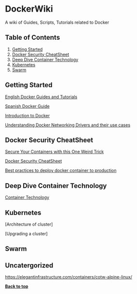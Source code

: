 DockerWiki
==========

A wiki of Guides, Scripts, Tutorials related to Docker



Table of Contents
-----------------

  1. [Getting Started](#Getting-Started)
  2. [Docker Security CheatSheet](#Docker-Security-CheatSheet)
  3. [Deep Dive Container Technology](#Deep-Dive-Container-Technology)
  4. [Kubernetes](#Kubernetes)
  5. [Swarm](#Swarm)        
           
## Getting Started

[English Docker Guides and Tutorials](http://blog.flux7.com/topic/docker)

[Spanish Docker Guide](https://github.com/brunocascio/docker-espanol)

[Introduction to Docker](https://medium.com/@BuddyWorks/introduction-to-docker-a7d9e1f6c0b3#.59y3faia9)

[Understanding Docker Networking Drivers and their use cases](https://blog.docker.com/2016/12/understanding-docker-networking-drivers-use-cases/)

## Docker Security CheatSheet

[Secure Your Containers with this One Weird Trick](http://rhelblog.redhat.com/2016/10/17/secure-your-containers-with-this-one-weird-trick/)

[Docker Security CheatSheet](https://github.com/konstruktoid/Docker/blob/master/Security/CheatSheet.adoc)

[Best practices to deploy docker container to production](https://github.com/docker/docker-bench-security)

## Deep Dive Container Technology 

[Container Technology](https://medium.freecodecamp.org/demystifying-containers-101-a-deep-dive-into-container-technology-for-beginners-d7b60d8511c1)


## Kubernetes

[Architecture of cluster]

[Upgrading a cluster]

## Swarm



## Uncatergorized

https://elegantinfrastructure.com/containers/cotw-alpine-linux/


**[Back to top](#table-of-contents)**

